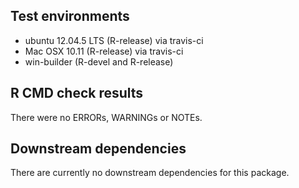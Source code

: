## Test environments
* ubuntu 12.04.5 LTS (R-release) via travis-ci
* Mac OSX 10.11 (R-release) via travis-ci
* win-builder (R-devel and R-release)

## R CMD check results
There were no ERRORs, WARNINGs or NOTEs.

## Downstream dependencies
There are currently no downstream dependencies for this package.
